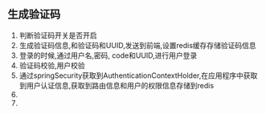 ## 生成验证码
1. 判断验证码开关是否开启
2. 生成验证码信息,和验证码和UUID,发送到前端,设置redis缓存存储验证码信息
3. 登录的时候,通过用户名,密码, code和UUID,进行用户登录
4. 验证码校验,用户校验
5. 通过springSecurity获取到AuthenticationContextHolder,在应用程序中获取到用户认证信息,获取到路由信息和用户的权限信息存储到redis
6. 
7. 
